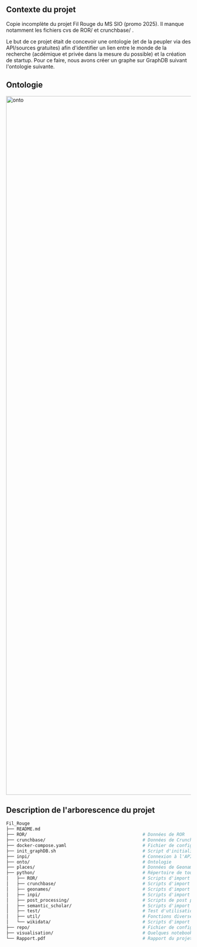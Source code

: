 ## Contexte du projet

Copie incomplète du projet Fil Rouge du MS SIO (promo 2025). Il manque notamment les fichiers cvs de ROR/ et crunchbase/ .

Le but de ce projet était de concevoir une ontologie (et de la peupler via des API/sources gratuites) afin d'identifier un lien entre le monde de la recherche (acdémique et privée dans la mesure du possible) et la création de startup. Pour ce faire, nous avons créer un graphe sur GraphDB suivant l'ontologie suivante. 

## Ontologie

<img width="1862" height="1902" alt="onto" src="https://github.com/user-attachments/assets/15215fda-e649-43b4-b71b-381b3bf1bcbe" />


## Description de l'arborescence du projet

```sh
Fil_Rouge
├── README.md
├── ROR/                                            # Données de ROR
├── crunchbase/                                     # Données de Crunchbase
├── docker-compose.yaml                             # Fichier de configuration Docker Compose
├── init_graphDB.sh                                 # Script d'initialisation du repo et de l'ontologie
├── inpi/                                           # Connexion à l'API de l'inpi
├── onto/                                           # Ontologie
├── places/                                         # Données de Geonames
├── python/                                         # Répertoire de tous les scripts python
│   ├── ROR/                                        # Scripts d'import de ROR
│   ├── crunchbase/                                 # Scripts d'import de Crunchbase
│   ├── geonames/                                   # Scripts d'import de Geonames, villes et pays
│   ├── inpi/                                       # Scripts d'import des brevets de l'inpi
│   ├── post_processing/                            # Scripts de post processing (reconciliation des noms, extractions mots-clés)
│   ├── semantic_scholar/                           # Scripts d'import des articles scientifiques
│   ├── test/                                       # Test d'utilisation de LLMs en local (GTP-neo-1B)
│   ├── util/                                       # Fonctions diverses pour la gestion de GraphDB (supprimer, insérer graphs...)
│   └── wikidata/                                   # Scripts d'import de wikidata (ancienne gestion de la geographie)
├── repo/                                           # Fichier de configuration du repository GraphDB
├── visualisation/                                  # Quelques notebooks de visualisation de résultats
└── Rapport.pdf                                     # Rapport du projet au format PDF intéractif
